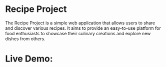 # Recipe Project
The Recipe Project is a simple web application that allows users to share and discover various recipes. 
It aims to provide an easy-to-use platform for food enthusiasts to showcase their culinary creations and explore new dishes from others.
# Live Demo: 
